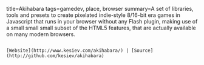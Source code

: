 title=Akihabara
tags=gamedev, place, browser
summary=A set of libraries, tools and presets to create pixelated indie-style 8/16-bit era games in Javascript that runs in your browser without any Flash plugin, making use of a small small small subset of the HTML5 features, that are actually available on many modern browsers.
~~~~~~

[Website](http://www.kesiev.com/akihabara/) | [Source](http://github.com/kesiev/akihabara)
